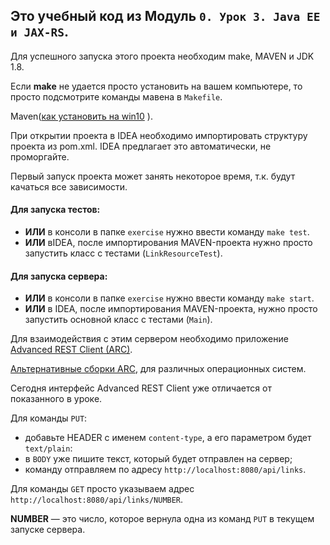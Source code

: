 ## Это учебный код из Модуль `0. Урок 3. Java EE и JAX-RS`. ##

Для успешного запуска этого проекта необходим make, MAVEN и JDK 1.8.

Если **make** не удается просто установить на вашем компьютере, то просто подсмотрите команды мавена в `Makefile`.

Maven([как установить на win10](https://www.youtube.com/watch?v=HaCyw2PlQAQ&list=PLsQAG1V_t58DB5mSct0PGrq4u7biH2BuP) ).

При открытии проекта в IDEA необходимо импортировать структуру проекта из pom.xml. IDEA
предлагает это автоматически, не проморгайте.

Первый запуск проекта может занять некоторое время, т.к. будут качаться все зависимости.

#### Для запуска тестов:
- **ИЛИ** в консоли в папке `exercise` нужно ввести команду `make test`. 
- **ИЛИ** вIDEA, после импортирования MAVEN-проекта нужно просто запустить класс с тестами (`LinkResourceTest`).



#### Для запуска сервера:
- **ИЛИ** в консоли в папке `exercise` нужно ввести команду `make start`.
- **ИЛИ** в IDEA, после импортирования MAVEN-проекта, нужно просто запустить основной класс с тестами (`Main`).



Для взаимодействия с этим сервером необходимо приложение
[Advanced REST Client (ARC)](https://install.advancedrestclient.com/#/install).

[Альтернативные сборки ARC](https://github.com/advanced-rest-client/arc-electron/releases),
для различных операционных систем.

Сегодня интерфейс Advanced REST Client уже отличается от показанного в уроке. 

Для команды `PUT`: 
- добавьте HEADER с именем `content-type`, а его параметром будет `text/plain`:
- в `BODY` уже пишите текст, который будет отправлен на сервер;
- команду отправляем по адресу `http://localhost:8080/api/links`.

Для команды `GET` просто указываем адрес `http://localhost:8080/api/links/NUMBER`.

**NUMBER** — это число, которое вернула одна из команд `PUT` в текущем запуске сервера.

